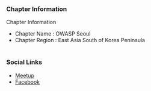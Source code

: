 ### Chapter Information
Chapter Information
* Chapter Name : OWASP Seoul
* Chapter Region : East Asia South of Korea Peninsula
<br><br>
### Social Links
* [Meetup](https://www.meetup.com/OWASP-Seoul-Chapter/)
* [Facebook](https://www.facebook.com/groups/owaspk/)
<br><br>